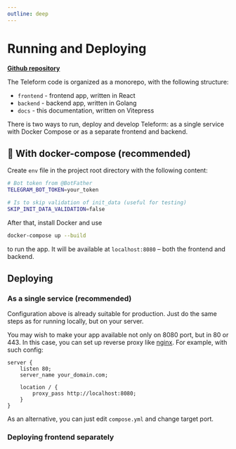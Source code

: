 ```yaml
---
outline: deep
---
```


# Running and Deploying

**[Github repository](https:://github.com/teleform-app/teleform)**

The Teleform code is organized as a monorepo, with the following structure:

* `frontend` - frontend app, written in React
* `backend` - backend app, written in Golang
* `docs` - this documentation, written on Vitepress

There is two ways to run, deploy and develop Teleform: as a single service with Docker Compose or as a separate frontend and backend.

## 🐳 With docker-compose (recommended)
Create `env` file in the project root directory with the following content:
```bash
# Bot token from @BotFather
TELEGRAM_BOT_TOKEN=your_token

# Is to skip validation of init_data (useful for testing)
SKIP_INIT_DATA_VALIDATION=false
```

After that, install Docker and use
```bash
docker-compose up --build
```
to run the app. It will be available at `localhost:8080` – both the frontend and backend.

## Deploying

### As a single service (recommended)
Configuration above is already suitable for production. Just do the same steps as for running locally, but on your server.

You may wish to make your app available not only on 8080 port, but in 80 or 443. In this case, you can set up reverse proxy like [nginx](https://nginx.org/en/docs/beginners_guide.html). For example, with such config:
```nginx
server {
    listen 80;
    server_name your_domain.com;

    location / {
        proxy_pass http://localhost:8080;
    }
}
```

As an alternative, you can just edit `compose.yml` and change target port.


### Deploying frontend separately